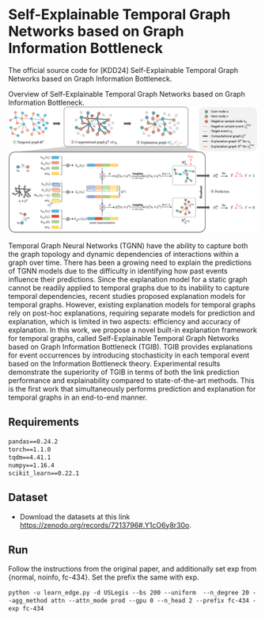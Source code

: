 # Self-Explainable Temporal Graph Networks based on Graph Information Bottleneck

The official source code for [KDD24] Self-Explainable Temporal Graph Networks based on Graph Information Bottleneck.
 
Overview of Self-Explainable Temporal Graph Networks based on Graph Information Bottleneck.
![architecture2_page-0001](./architecture.PNG)

Temporal Graph Neural Networks (TGNN) have the ability to capture both the graph topology and dynamic dependencies of interactions within a graph over time. There has been a growing need to explain the predictions of TGNN models due to the difficulty in identifying how past events influence their predictions. Since the explanation model for a static graph cannot be readily applied to temporal graphs due to its inability to capture temporal dependencies, recent studies proposed explanation models for temporal graphs. However, existing explanation models for temporal graphs rely on post-hoc explanations, requiring separate models for prediction and explanation, which is limited in two aspects: efficiency and accuracy of explanation. In this work, we propose a novel built-in explanation framework for temporal graphs, called Self-Explainable
Temporal Graph Networks based on Graph Information Bottleneck (TGIB). TGIB provides explanations for event occurrences by introducing stochasticity in each temporal event based on the Information Bottleneck theory. Experimental results demonstrate the superiority of TGIB in terms of both the link prediction performance and explainability compared to state-of-the-art methods. This is the first work that simultaneously performs prediction and explanation for temporal graphs in an end-to-end manner.

## Requirements
```
pandas==0.24.2
torch==1.1.0
tqdm==4.41.1
numpy==1.16.4
scikit_learn==0.22.1
```
## Dataset
* Download the datasets at this link https://zenodo.org/records/7213796#.Y1cO6y8r30o.

## Run

Follow the instructions from the original paper, and additionally set exp from {normal, noinfo, fc-434}. Set the prefix the same with exp. 
```
python -u learn_edge.py -d USLegis --bs 200 --uniform  --n_degree 20 --agg_method attn --attn_mode prod --gpu 0 --n_head 2 --prefix fc-434 -exp fc-434
```
